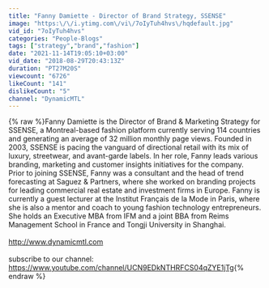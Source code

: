```yaml
---
title: "Fanny Damiette - Director of Brand Strategy, SSENSE"
image: "https:\/\/i.ytimg.com\/vi\/7oIyTuh4hvs\/hqdefault.jpg"
vid_id: "7oIyTuh4hvs"
categories: "People-Blogs"
tags: ["strategy","brand","fashion"]
date: "2021-11-14T19:05:10+03:00"
vid_date: "2018-08-29T20:43:13Z"
duration: "PT27M20S"
viewcount: "6726"
likeCount: "141"
dislikeCount: "5"
channel: "DynamicMTL"
---
```

{% raw %}Fanny Damiette is the Director of Brand &amp; Marketing Strategy for SSENSE, a Montreal-based fashion platform currently serving 114 countries and generating an average of 32 million monthly page views. Founded in 2003, SSENSE is pacing the vanguard of directional retail with its mix of luxury, streetwear, and avant-garde labels. In her role, Fanny leads various branding, marketing and customer insights initiatives for the company. <br />Prior to joining SSENSE, Fanny was a consultant and the head of trend forecasting at Saguez &amp; Partners, where she worked on branding projects for leading commercial real estate and investment firms in Europe. Fanny is currently a guest lecturer at the Institut Français de la Mode in Paris, where she is also a mentor and coach to young fashion technology entrepreneurs. She holds an Executive MBA from IFM and a joint BBA from Reims Management School in France and Tongji University in Shanghai.<br /><br /><a rel="nofollow" target="blank" href="http://www.dynamicmtl.com">http://www.dynamicmtl.com</a><br /><br />subscribe to our channel: <a rel="nofollow" target="blank" href="https://www.youtube.com/channel/UCN9EDkNTHRFCS04qZYE1jTg">https://www.youtube.com/channel/UCN9EDkNTHRFCS04qZYE1jTg</a>{% endraw %}
